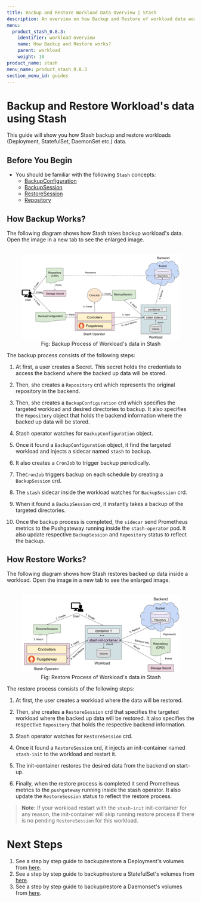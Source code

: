 ```yaml
---
title: Backup and Restore Workload Data Overview | Stash
description: An overview on how Backup and Restore of workload data works in Stash.
menu:
  product_stash_0.8.3:
    identifier: workload-overview
    name: How Backup and Restore works?
    parent: workload
    weight: 10
product_name: stash
menu_name: product_stash_0.8.3
section_menu_id: guides
---
```


# Backup and Restore Workload's data using Stash

This guide will show you how Stash backup and restore workloads (Deployment, StatefulSet, DaemonSet etc.) data.

## Before You Begin

- You should be familiar with the following `Stash` concepts:
  - [BackupConfiguration](/docs/concepts/crds/backupconfiguration.md/)
  - [BackupSession](/docs/concepts/crds/backupsession.md/)
  - [RestoreSession](/docs/concepts/crds/restoresession.md/)
  - [Repository](/docs/concepts/crds/repository.md/)

## How Backup Works?

The following diagram shows how Stash takes backup workload's data. Open the image in a new tab to see the enlarged image.

<figure align="center">
  <img alt="Stash Backup Flow" src="/docs/images/latest/workloads/backup_overview.svg">
<figcaption align="center">Fig: Backup Process of Workload's data in Stash</figcaption>
</figure>

The backup process consists of the following steps:

1. At first, a user creates a Secret. This secret holds the credentials to access the backend where the backed up data will be stored.

2. Then, she creates a `Repository` crd which represents the original repository in the backend.
  
3. Then, she creates a `BackupConfiguration` crd which specifies the targeted workload and desired directories to backup. It also specifies the `Repository` object that holds the backend information where the backed up data will be stored.

4. Stash operator watches for `BackupConfiguration` object.

5. Once it found a `BackupConfiguration` object, it find the targeted workload and injects a sidecar named `stash` to backup.

6. It also creates a `CronJob` to trigger backup periodically.  

7. The`CronJob` triggers backup on each schedule by creating a `BackupSession` crd.

8. The `stash` sidecar inside the workload watches for `BackupSession` crd.

9. When it found a `BackupSession` crd, it instantly takes a backup of the targeted directories.

10. Once the backup process is completed, the `sidecar` send Prometheus metrics to the Pushgateway running inside the `stash-operator` pod. It also update respective `BackupSession` and `Repository` status to reflect the backup.

## How Restore Works?

The following diagram shows how Stash restores backed up data inside a workload. Open the image in a new tab to see the enlarged image.

<figure align="center">
  <img alt="Stash Backup Flow" src="/docs/images/latest/workloads/restore_overview.svg">
<figcaption align="center">Fig: Restore Process of Workload's data in Stash</figcaption>
</figure>

The restore process consists of the following steps:

1. At first, the user creates a workload where the data will be restored.

2. Then, she creates a `RestoreSession` crd that specifies the targeted workload where the backed up data will be restored. It also specifies the respective `Repository` that holds the respective backend information.

3. Stash operator watches for `RestoreSession` crd.

4. Once it found a `RestoreSession` crd, it injects an init-container named `stash-init` to the workload and restart it.

5. The init-container restores the desired data from the backend on start-up.

6. Finally, when the restore process is completed it send Prometheus metrics to the `pushgateway` running inside the stash operator. It also update the `RestoreSession` status to reflect the restore process.

>**Note:** If your workload restart with the `stash-init` init-container for any reason, the init-container will skip running restore process if there is no pending `RestoreSession` for this workload.

# Next Steps

1. See a step by step guide to backup/restore a Deployment's volumes from [here](docs/guides/latest/workloads/deployment.md).
2. See a step by step guide to backup/restore a StatefulSet's volumes from [here](docs/guides/latest/workloads/statefulset.md).
3. See a step by step guide to backup/restore a Daemonset's volumes from [here](docs/guides/latest/workloads/daemonset.md).